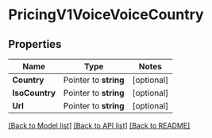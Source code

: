 # PricingV1VoiceVoiceCountry

## Properties
Name | Type | Notes
------------ | ------------- | -------------
**Country** | Pointer to **string** | [optional] 
**IsoCountry** | Pointer to **string** | [optional] 
**Url** | Pointer to **string** | [optional] 

[[Back to Model list]](../README.md#documentation-for-models) [[Back to API list]](../README.md#documentation-for-api-endpoints) [[Back to README]](../README.md)


